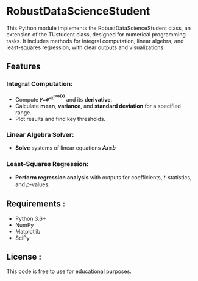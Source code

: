 # RobustDataScienceStudent

This Python module implements the RobustDataScienceStudent class, an extension of the TUstudent class, designed for numerical programming tasks. It includes methods for integral computation, linear algebra, and least-squares regression, with clear outputs and visualizations.

## Features

### Integral Computation:
- Compute **𝑦=𝑒<sup>-x<sup>cos⁡(𝑥)** and its **derivative**.
- Calculate **mean**, **variance**, and **standard deviation** for a specified range.
- Plot results and find key thresholds.

### Linear Algebra Solver:
- **Solve** systems of linear equations **𝐴𝑥=𝑏**

### Least-Squares Regression:
- **Perform regression analysis** with outputs for coefficients, 𝑡-statistics, and 𝑝-values.

## Requirements :
- Python 3.6+
- NumPy
- Matplotlib
- SciPy

## License :
This code is free to use for educational purposes.